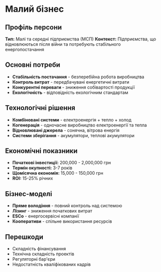 # Малий бізнес

## Профіль персони
**Тип:** Малі та середні підприємства (МСП)
**Контекст:** Підприємства, що відновлюються після війни та потребують стабільного енергопостачання

## Основні потреби
- **Стабільність постачання** - безперебійна робота виробництва
- **Контроль витрат** - передбачувані енергетичні витрати
- **Конкурентні переваги** - зниження собівартості продукції
- **Екологічність** - відповідність екологічним стандартам

## Технологічні рішення
- **Комбіновані системи** - електроенергія + тепло + холод
- **Когенерація** - одночасне виробництво електроенергії та тепла
- **Відновлювані джерела** - сонячна, вітрова енергія
- **Системи зберігання** - акумулятори, теплові акумулятори

## Економічні показники
- **Початкові інвестиції:** 200,000 - 2,000,000 грн
- **Термін окупності:** 3-7 років
- **Щомісячна економія:** 15,000 - 150,000 грн
- **ROI:** 15-25% річних

## Бізнес-моделі
- **Пряме володіння** - повний контроль над системою
- **Лізинг** - зниження початкових витрат
- **ESCo** - енергосервісні компанії
- **Кооперативи** - спільне використання ресурсів

## Перешкоди
- Складність фінансування
- Технічна складність проектів
- Регуляторні бар'єри
- Недостатність кваліфікованих кадрів


